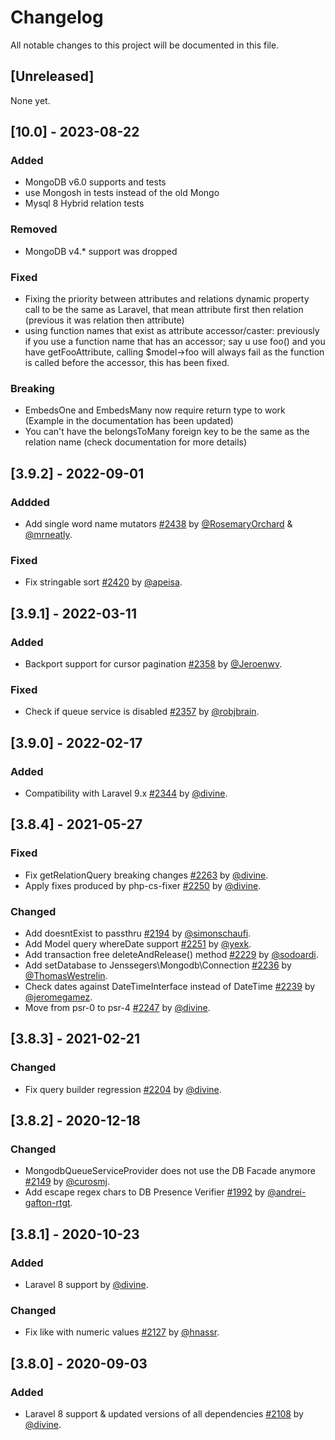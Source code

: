 # Changelog
All notable changes to this project will be documented in this file.

## [Unreleased]
None yet.

## [10.0] - 2023-08-22

### Added
- MongoDB v6.0 supports and tests
- use Mongosh in tests instead of the old Mongo
- Mysql 8 Hybrid relation tests

### Removed
- MongoDB v4.* support was dropped

### Fixed
- Fixing the priority between attributes and relations dynamic property call to be the same as Laravel, that mean attribute first then relation (previous it was relation then attribute)
- using function names that exist as attribute accessor/caster: previously if you use a function name that has an accessor; say u use foo() and you have getFooAttribute, calling $model->foo will always fail as the function is called before the accessor, this has been fixed.

### Breaking
- EmbedsOne and EmbedsMany now require return type to work (Example in the documentation has been updated)
- You can't have the belongsToMany foreign key to be the same as the relation name (check documentation for more details)

## [3.9.2] - 2022-09-01

### Addded
- Add single word name mutators [#2438](https://github.com/jenssegers/laravel-mongodb/pull/2438) by [@RosemaryOrchard](https://github.com/RosemaryOrchard) & [@mrneatly](https://github.com/mrneatly).

### Fixed
- Fix stringable sort [#2420](https://github.com/jenssegers/laravel-mongodb/pull/2420) by [@apeisa](https://github.com/apeisa).

## [3.9.1] - 2022-03-11

### Added
- Backport support for cursor pagination [#2358](https://github.com/jenssegers/laravel-mongodb/pull/2358) by [@Jeroenwv](https://github.com/Jeroenwv).

### Fixed
- Check if queue service is disabled [#2357](https://github.com/jenssegers/laravel-mongodb/pull/2357) by [@robjbrain](https://github.com/robjbrain).

## [3.9.0] - 2022-02-17

### Added
- Compatibility with Laravel 9.x [#2344](https://github.com/jenssegers/laravel-mongodb/pull/2344) by [@divine](https://github.com/divine).

## [3.8.4] - 2021-05-27

### Fixed
- Fix getRelationQuery breaking changes [#2263](https://github.com/jenssegers/laravel-mongodb/pull/2263) by [@divine](https://github.com/divine).
- Apply fixes produced by php-cs-fixer [#2250](https://github.com/jenssegers/laravel-mongodb/pull/2250) by [@divine](https://github.com/divine).

### Changed
- Add doesntExist to passthru [#2194](https://github.com/jenssegers/laravel-mongodb/pull/2194) by [@simonschaufi](https://github.com/simonschaufi).
- Add Model query whereDate support [#2251](https://github.com/jenssegers/laravel-mongodb/pull/2251) by [@yexk](https://github.com/yexk).
- Add transaction free deleteAndRelease() method [#2229](https://github.com/jenssegers/laravel-mongodb/pull/2229) by [@sodoardi](https://github.com/sodoardi).
- Add setDatabase to Jenssegers\Mongodb\Connection [#2236](https://github.com/jenssegers/laravel-mongodb/pull/2236) by [@ThomasWestrelin](https://github.com/ThomasWestrelin).
- Check dates against DateTimeInterface instead of DateTime [#2239](https://github.com/jenssegers/laravel-mongodb/pull/2239) by [@jeromegamez](https://github.com/jeromegamez).
- Move from psr-0 to psr-4 [#2247](https://github.com/jenssegers/laravel-mongodb/pull/2247) by [@divine](https://github.com/divine).

## [3.8.3] - 2021-02-21

### Changed
- Fix query builder regression [#2204](https://github.com/jenssegers/laravel-mongodb/pull/2204) by [@divine](https://github.com/divine).

## [3.8.2] - 2020-12-18

### Changed
- MongodbQueueServiceProvider does not use the DB Facade anymore [#2149](https://github.com/jenssegers/laravel-mongodb/pull/2149) by [@curosmj](https://github.com/curosmj).
- Add escape regex chars to DB Presence Verifier [#1992](https://github.com/jenssegers/laravel-mongodb/pull/1992) by [@andrei-gafton-rtgt](https://github.com/andrei-gafton-rtgt).

## [3.8.1] - 2020-10-23

### Added
- Laravel 8 support by [@divine](https://github.com/divine).

### Changed
- Fix like with numeric values [#2127](https://github.com/jenssegers/laravel-mongodb/pull/2127) by [@hnassr](https://github.com/hnassr).

## [3.8.0] - 2020-09-03

### Added
- Laravel 8 support & updated versions of all dependencies [#2108](https://github.com/jenssegers/laravel-mongodb/pull/2108) by [@divine](https://github.com/divine).
